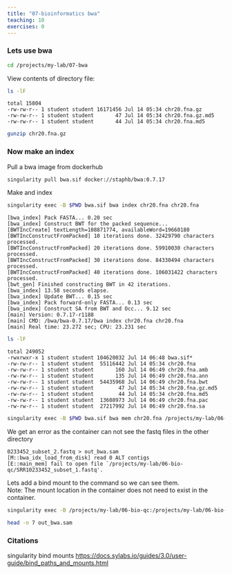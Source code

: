 ```yaml
---
title: "07-bioinformatics bwa"
teaching: 10
exercises: 0
---
```


### Lets use bwa

```bash
cd /projects/my-lab/07-bwa
```


View contents of directory file:

```bash
ls -lF
```

```output
total 15804
-rw-rw-r-- 1 student student 16171456 Jul 14 05:34 chr20.fna.gz
-rw-rw-r-- 1 student student       47 Jul 14 05:34 chr20.fna.gz.md5
-rw-rw-r-- 1 student student       44 Jul 14 05:34 chr20.fna.md5
```


```bash
gunzip chr20.fna.gz
```



### Now make an index 

Pull a bwa image from dockerhub

```bash
singularity pull bwa.sif docker://staphb/bwa:0.7.17
```


Make and index 

```bash
singularity exec -B $PWD bwa.sif bwa index chr20.fna chr20.fna
```


```output
[bwa_index] Pack FASTA... 0.20 sec
[bwa_index] Construct BWT for the packed sequence...
[BWTIncCreate] textLength=108871774, availableWord=19660180
[BWTIncConstructFromPacked] 10 iterations done. 32429790 characters processed.
[BWTIncConstructFromPacked] 20 iterations done. 59910030 characters processed.
[BWTIncConstructFromPacked] 30 iterations done. 84330494 characters processed.
[BWTIncConstructFromPacked] 40 iterations done. 106031422 characters processed.
[bwt_gen] Finished constructing BWT in 42 iterations.
[bwa_index] 13.58 seconds elapse.
[bwa_index] Update BWT... 0.15 sec
[bwa_index] Pack forward-only FASTA... 0.13 sec
[bwa_index] Construct SA from BWT and Occ... 9.12 sec
[main] Version: 0.7.17-r1188
[main] CMD: /bwa/bwa-0.7.17/bwa index chr20.fna chr20.fna
[main] Real time: 23.272 sec; CPU: 23.231 sec
```

```bash
ls -lF
```

```output
total 249052
-rwxrwxr-x 1 student student 104620032 Jul 14 06:48 bwa.sif*
-rw-rw-r-- 1 student student  55116442 Jul 14 05:34 chr20.fna
-rw-rw-r-- 1 student student       160 Jul 14 06:49 chr20.fna.amb
-rw-rw-r-- 1 student student       135 Jul 14 06:49 chr20.fna.ann
-rw-rw-r-- 1 student student  54435968 Jul 14 06:49 chr20.fna.bwt
-rw-rw-r-- 1 student student        47 Jul 14 05:34 chr20.fna.gz.md5
-rw-rw-r-- 1 student student        44 Jul 14 05:34 chr20.fna.md5
-rw-rw-r-- 1 student student  13608973 Jul 14 06:49 chr20.fna.pac
-rw-rw-r-- 1 student student  27217992 Jul 14 06:49 chr20.fna.sa
```


```bash
singularity exec -B $PWD bwa.sif bwa mem chr20.fna /projects/my-lab/06-bio-qc/SRR10233452_subset_1.fastq /projects/my-lab/06-bio-qc/SRR10233452_subset_2.fastq > out_bwa.sam 
```

We get an error as the container can not see the fastq files in the other directory

```output
0233452_subset_2.fastq > out_bwa.sam
[M::bwa_idx_load_from_disk] read 0 ALT contigs
[E::main_mem] fail to open file `/projects/my-lab/06-bio-qc/SRR10233452_subset_1.fastq'.
```

Lets add a bind mount to the command so we can see them.  
Note: The mount location in the container does not need to exist in the container.

```bash
singularity exec -B /projects/my-lab/06-bio-qc:/projects/my-lab/06-bio-qc -B $PWD bwa.sif bwa mem chr20.fna /projects/my-lab/06-bio-qc/SRR10233452_subset_1.fastq /projects/my-lab/06-bio-qc/SRR10233452_subset_2.fastq > out_bwa.sam 
```

```bash
head -n 7 out_bwa.sam
```

### Citations  

singularity bind mounts
https://docs.sylabs.io/guides/3.0/user-guide/bind_paths_and_mounts.html
